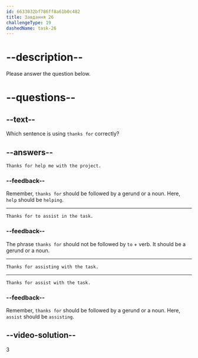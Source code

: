 ```yaml
---
id: 6633032bf786ff8a61b0c482
title: Завдання 26
challengeType: 19
dashedName: task-26
---
```


# --description--

Please answer the question below.

# --questions--

## --text--

Which sentence is using `thanks for` correctly?

## --answers--

`Thanks for help me with the project.`

### --feedback--

Remember, `thanks for` should be followed by a gerund or a noun. Here, `help` should be `helping`.

---

`Thanks for to assist in the task.`

### --feedback--

The phrase `thanks for` should not be followed by `to` + verb. It should be a gerund or a noun.

---

`Thanks for assisting with the task.`

---

`Thanks for assist with the task.`

### --feedback--

Remember, `thanks for` should be followed by a gerund or a noun. Here, `assist` should be `assisting`.

## --video-solution--

3
